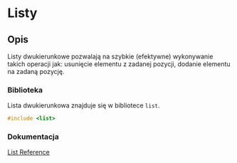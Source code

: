 # Listy

## Opis

Listy dwukierunkowe pozwalają na szybkie (efektywne) wykonywanie takich operacji jak: usunięcie elementu z zadanej pozycji, dodanie elementu na zadaną pozycję.

### Biblioteka

Lista dwukierunkowa znajduje się w bibliotece `list`.

```cpp
#include <list>
```

### Dokumentacja

[List Reference](https://www.cplusplus.com/reference/list/list/)